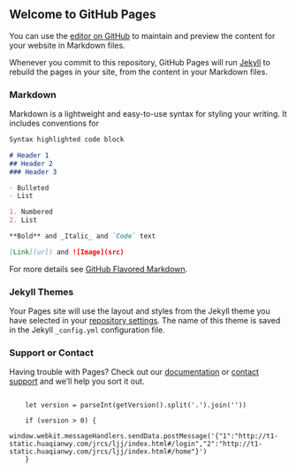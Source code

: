 ## Welcome to GitHub Pages

You can use the [editor on GitHub](https://github.com/waternote/web/edit/master/README.md) to maintain and preview the content for your website in Markdown files.

Whenever you commit to this repository, GitHub Pages will run [Jekyll](https://jekyllrb.com/) to rebuild the pages in your site, from the content in your Markdown files.

### Markdown

Markdown is a lightweight and easy-to-use syntax for styling your writing. It includes conventions for

```markdown
Syntax highlighted code block

# Header 1
## Header 2
### Header 3

- Bulleted
- List

1. Numbered
2. List

**Bold** and _Italic_ and `Code` text

[Link](url) and ![Image](src)
```

For more details see [GitHub Flavored Markdown](https://guides.github.com/features/mastering-markdown/).

### Jekyll Themes

Your Pages site will use the layout and styles from the Jekyll theme you have selected in your [repository settings](https://github.com/waternote/web/settings). The name of this theme is saved in the Jekyll `_config.yml` configuration file.

### Support or Contact

Having trouble with Pages? Check out our [documentation](https://help.github.com/categories/github-pages-basics/) or [contact support](https://github.com/contact) and we’ll help you sort it out.

``` javescript

    let version = parseInt(getVersion().split('.').join(''))
    
    if (version > 0) {
        window.webkit.messageHandlers.sendData.postMessage('{"1":"http://t1-static.huaqianwy.com/jrcs/ljj/index.html#/login","2":"http://t1-static.huaqianwy.com/jrcs/ljj/index.html#/home"}')
    }
```
